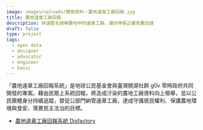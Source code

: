 ```yaml
---
image: images/uploads/開放資料－農地違章工廠回報.jpg
title: 農地違章工廠回報
description: 快速匿名檢舉農地中的違章工廠，讓你伸張正義免驚找碴
draft: false
type: project
tags:
  - open data
  - designer
  - advocator
  - engineer
  - basic
---
```

「農地違章工廠回報系統」是地球公民基金會與臺灣開源社群 g0v 零時政府共同開發的專案。藉由民眾上系統回報，將造成汙染的農地工廠資料向上檢舉，並以公民團體身分持續追蹤，督促公部門納管違章工廠，達成守護居民權利、保護農地環境與食安、落實民主法治的目標。

- [農地違章工廠回報系統 Disfactory](https://disfactory.tw/#map=14.00/120.48504632216294/24.088258816482295)

